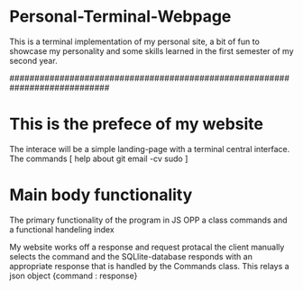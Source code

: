 

# Personal-Terminal-Webpage
This is a terminal implementation of my personal site, a bit of fun to showcase
my personality and some skills learned in the first semester of my second year.


############################################################################


# This is the prefece of my website

The interace will be a simple landing-page with a terminal central interface.
The commands [
    help
    about
    git 
    email
    -cv
    sudo 
]

# Main body functionality

The primary functionality of the program in JS 
OPP a class commands and a functional handeling index

My website works off a response and request protacal the client manually selects the command and the SQLlite-database responds with an appropriate response that is handled by the Commands class. This relays a json object {command : response}
